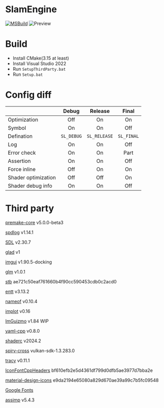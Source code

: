 # SlamEngine
[![MSBuild](https://github.com/Hinageshi01/SlamEngine/actions/workflows/msbuild.yml/badge.svg?branch=main)](https://github.com/Hinageshi01/SlamEngine/actions/workflows/msbuild.yml)
![Preview](https://github.com/roeas/SlamEngine/blob/main/Engine/Asset/Texture/Preview.jpg)

# Build
- Install CMake(3.15 at least)
- Install Visual Studio 2022
- Run `SetupThirdParty.bat`
- Run `Setup.bat`

# Config diff
||Debug|Release|Final|
|:-|:-:|:-:|:-:|
|Optimization|Off|On|On|
|Symbol|On|On|Off|
|Defination|`SL_DEBUG`|`SL_RELEASE`|`SL_FINAL`|
|Log|On|On|Off|
|Error check|On|On|Part|
|Assertion|On|On|Off|
|Force inline|Off|On|On|
|Shader optimization|Off|Off|On|
|Shader debug info|On|On|Off|

# Third party
[premake-core](https://github.com/premake/premake-core) v5.0.0-beta3

[spdlog](https://github.com/gabime/spdlog) v1.14.1

[SDL](https://github.com/libsdl-org/SDL) v2.30.7

[glad](https://github.com/Dav1dde/glad) v1

[imgui](https://github.com/ocornut/imgui) v1.90.5-docking

[glm](https://github.com/g-truc/glm) v1.0.1

[stb](https://github.com/nothings/stb) ae721c50eaf761660b4f90cc590453cdb0c2acd0

[entt](https://github.com/skypjack/entt) v3.13.2

[nameof](https://github.com/Neargye/nameof) v0.10.4

[implot](https://github.com/epezent/implot) v0.16

[ImGuizmo](https://github.com/CedricGuillemet/ImGuizmo) v1.84 WIP

[yaml-cpp](https://github.com/jbeder/yaml-cpp) v0.8.0

[shaderc](https://github.com/google/shaderc) v2024.2

[spirv-cross](https://github.com/KhronosGroup/SPIRV-Cross) vulkan-sdk-1.3.283.0

[tracy](https://github.com/wolfpld/tracy) v0.11.1

[IconFontCppHeaders](https://github.com/juliettef/IconFontCppHeaders) bf610efb2e5d4361df799d0dfb5ae3977d7bba2e

[material-design-icons](https://github.com/google/material-design-icons) e9da2194e65080a829d670ae39a99c7b5fc09548

[Google Fonts](https://fonts.google.com/icons)

[assimp](https://github.com/assimp/assimp/) v5.4.3
